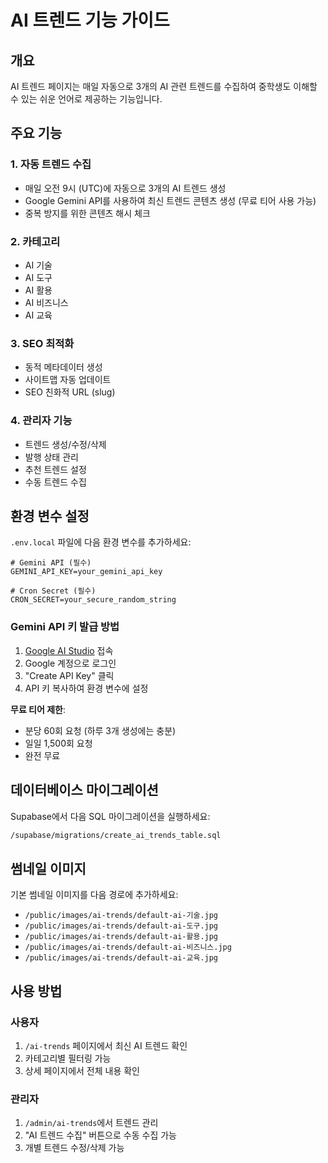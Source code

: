 # AI 트렌드 기능 가이드

## 개요
AI 트렌드 페이지는 매일 자동으로 3개의 AI 관련 트렌드를 수집하여 중학생도 이해할 수 있는 쉬운 언어로 제공하는 기능입니다.

## 주요 기능

### 1. 자동 트렌드 수집
- 매일 오전 9시 (UTC)에 자동으로 3개의 AI 트렌드 생성
- Google Gemini API를 사용하여 최신 트렌드 콘텐츠 생성 (무료 티어 사용 가능)
- 중복 방지를 위한 콘텐츠 해시 체크

### 2. 카테고리
- AI 기술
- AI 도구
- AI 활용
- AI 비즈니스
- AI 교육

### 3. SEO 최적화
- 동적 메타데이터 생성
- 사이트맵 자동 업데이트
- SEO 친화적 URL (slug)

### 4. 관리자 기능
- 트렌드 생성/수정/삭제
- 발행 상태 관리
- 추천 트렌드 설정
- 수동 트렌드 수집

## 환경 변수 설정

`.env.local` 파일에 다음 환경 변수를 추가하세요:

```env
# Gemini API (필수)
GEMINI_API_KEY=your_gemini_api_key

# Cron Secret (필수)
CRON_SECRET=your_secure_random_string
```

### Gemini API 키 발급 방법
1. [Google AI Studio](https://makersuite.google.com/app/apikey) 접속
2. Google 계정으로 로그인
3. "Create API Key" 클릭
4. API 키 복사하여 환경 변수에 설정

**무료 티어 제한**:
- 분당 60회 요청 (하루 3개 생성에는 충분)
- 일일 1,500회 요청
- 완전 무료

## 데이터베이스 마이그레이션

Supabase에서 다음 SQL 마이그레이션을 실행하세요:
```bash
/supabase/migrations/create_ai_trends_table.sql
```

## 썸네일 이미지

기본 썸네일 이미지를 다음 경로에 추가하세요:
- `/public/images/ai-trends/default-ai-기술.jpg`
- `/public/images/ai-trends/default-ai-도구.jpg`
- `/public/images/ai-trends/default-ai-활용.jpg`
- `/public/images/ai-trends/default-ai-비즈니스.jpg`
- `/public/images/ai-trends/default-ai-교육.jpg`

## 사용 방법

### 사용자
1. `/ai-trends` 페이지에서 최신 AI 트렌드 확인
2. 카테고리별 필터링 가능
3. 상세 페이지에서 전체 내용 확인

### 관리자
1. `/admin/ai-trends`에서 트렌드 관리
2. "AI 트렌드 수집" 버튼으로 수동 수집 가능
3. 개별 트렌드 수정/삭제 가능